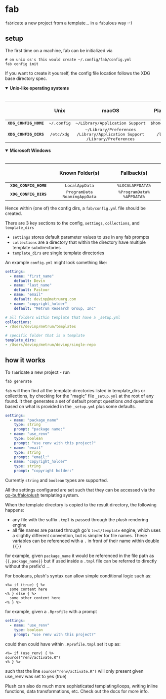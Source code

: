 # fab

`fab`ricate a new project from a template... in a `fab`ulous way :-) 

## setup

The first time on a machine, fab can be initialized via

```shell
# on unix os's this would create ~/.config/fab/config.yml
fab config init 
```

If you want to create it yourself, the config file location follows the XDG base directory spec. 


<details open>
    <summary><strong>Unix-like operating systems</strong></summary>
    <br/>

| <a href="#xdg-base-directory"><img width="400" height="0"></a> | <a href="#xdg-base-directory"><img width="500" height="0"></a><p>Unix</p> | <a href="#xdg-base-directory"><img width="600" height="0"></a><p>macOS</p>                                            | <a href="#xdg-base-directory"><img width="500" height="0"></a><p>Plan 9</p> |
| :------------------------------------------------------------: | :-----------------------------------------------------------------------: | :-------------------------------------------------------------------------------------------------------------------: | :-------------------------------------------------------------------------: |
| <kbd><b>XDG_CONFIG_HOME</b></kbd>                              | <kbd>~/.config</kbd>                                                      | <kbd>~/Library/Application&nbsp;Support</kbd>                                                                         | <kbd>$home/lib</kbd>                                                        |
| <kbd><b>XDG_CONFIG_DIRS</b></kbd>                              | <kbd>/etc/xdg</kbd>                                                       | <kbd>~/Library/Preferences</kbd><br/><kbd>/Library/Application&nbsp;Support</kbd><br/><kbd>/Library/Preferences</kbd> | <kbd>/lib</kbd>                                                             |

</details>

<details open>
    <summary><strong>Microsoft Windows</strong></summary>
    <br/>

| <a href="#xdg-base-directory"><img width="400" height="0"></a> | <a href="#xdg-base-directory"><img width="700" height="0"></a><p>Known&nbsp;Folder(s)</p> | <a href="#xdg-base-directory"><img width="900" height="0"></a><p>Fallback(s)</p> |
| :------------------------------------------------------------: | :---------------------------------------------------------------------------------------: | :------------------------------------------------------------------------------: |
| <kbd><b>XDG_CONFIG_HOME</b></kbd>                              | <kbd>LocalAppData</kbd>                                                                   | <kbd>%LOCALAPPDATA%</kbd>                                                        |
| <kbd><b>XDG_CONFIG_DIRS</b></kbd>                              | <kbd>ProgramData</kbd><br/><kbd>RoamingAppData</kbd>                                      | <kbd>%ProgramData%</kbd><br/><kbd>%APPDATA%</kbd>                                |

</details>

Hence within (one of) the config dirs, a `fab/config.yml` file should be created.

There are 3 key sections to the config, `settings`, `collections`, and `template_dirs`

* `settings` stores default parameter values to use in any fab prompts
* `collections` are a directory that within the directory have multiple template subdirectories
* `template_dirs` are single template directories

An example `config.yml` might look something like:

```yaml
settings:
  - name: "first_name"
    default: Devin
  - name: "last_name"
    default: Pastoor
  - name: "email"
    default: devinp@metrumrg.com
  - name: "copyright_holder"
    default: "Metrum Research Group, Inc"

# all folders within template that have a _setup.yml
collections:
- /Users/devinp/metrum/templates

# specific folder that is a template
template_dirs:
- /Users/devinp/metrum/devinp/single-repo

```

## how it works

To `fab`ricate a new project - run

```
fab generate
```


`fab` will then find all the template directories listed in template_dirs or collections,
by checking for the "magic" file `_setup.yml` at the root of any found.
It then generates a set of default prompt questions
_and_ questions based on what is provided in the `_setup.yml` plus some defaults.


```yaml
settings:
  - name: "package_name"
    type: string
    prompt: "package name:"
  - name: "use_renv"
    type: boolean
    prompt: "use renv with this project?"
  - name: "email"
    type: string
    prompt: "email:"
  - name: "copyright_holder"
    type: string
    prompt: "copyright holder:"
```

Currently `string` and `boolean` types are supported.

All the settings configured are set such that they can be accessed via
the [go-buffalo/plush](https://github.com/gobuffalo/plush) templating system.

When the template directory is copied to the result directory, the following happens:

* any file with the suffix `.tmpl` is passed through the plush rendering engine
* all file names are passed through go's `text/template` engine, which
uses a slightly different convention, but is simpler for file names.
 These variables can be referenced with a `.` in front of their name within double `{{}}`

for example, given `package_name` it would be referenced in the file path
as `{{.package_name}}` but if used inside a `.tmpl` file can be referred
to directly without the prefix'd `.`.

For booleans, plush's syntax can allow simple conditional logic such as:

```
<%= if (true) { %>
  some content here 
<% } else { %>
  some other content here
<% } %>
```

for example, given a `.Rprofile` with a prompt

```yaml
settings:
  - name: "use_renv"
    type: boolean
    prompt: "use renv with this project?"
```

could then could have within `.Rprofile.tmpl` set it up as:

```
<%= if (use_renv) { %>
source("renv/activate.R")
<% } %>
```

such that the line `source("renv/activate.R")` will only present
given use_renv was set to yes (true)

Plush can also do much more sophisticated templating/loops, writing inline functions, data transformations,
etc. Check out the docs for more info.